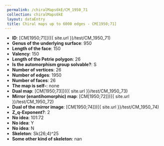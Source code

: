 ```yaml
--- 
 permalink: /chiralMaps6kE/CM_1950_71 
 collection: chiralMaps6kE
 layout: dataEntry
 title: Chiral maps up to 6000 edges - CM[1950;71]
---
```


- **ID**: [CM[1950;71]]({{ site.url }}/test/CM_1950_71)
- **Genus of the underlying surface**: 950
- **Length of the face**: 150
- **Valency**: 150
- **Length of the Petrie polygon**: 26
- **Is the automorphism group solvable?**: S
- **Number of vertices**: 26
- **Number of edges**: 1950
- **Number of faces**: 26
- **The map is self-**: none
- **Dual map**: [CM[1950;73]]({{ site.url }}/test/CM_1950_73)
- **Mirror (enantihomorphic) map**: [CM[1950;72]]({{ site.url }}/test/CM_1950_72)
- **Dual of the mirror image**: [CM[1950;74]]({{ site.url }}/test/CM_1950_74)
- **Z_q-Exponent?**: 2
- **No idea**:  101:72
- **No idea**: Y
- **No idea**: N
- **Skeleton**: Sk(26;4)^25
- **Some other kind of skeleton**: nan

